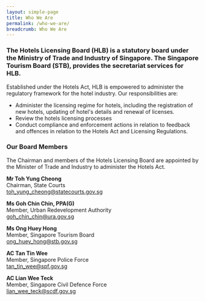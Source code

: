 ```yaml
---
layout: simple-page
title: Who We Are
permalink: /who-we-are/
breadcrumb: Who We Are
---
```


### The Hotels Licensing Board (HLB) is a statutory board under the Ministry of Trade and Industry of Singapore. The Singapore Tourism Board (STB), provides the secretariat services for HLB.

Established under the Hotels Act, HLB is empowered to administer the regulatory framework for the hotel industry. Our responsibilities are:

* Administer the licensing regime for hotels, including the registration of new hotels, updating of hotel's details and renewal of licenses.
* Review the hotels licensing processes
* Conduct compliance and enforcement actions in relation to feedback and offences in relation to the Hotels Act and Licensing Regulations.

### **Our Board Members**

The Chairman and members of the Hotels Licensing Board are appointed by the Minister of Trade and Industry to administer the Hotels Act.

**Mr Toh Yung Cheong**<br>
Chairman, State Courts<br>
[toh_yung_cheong@statecourts.gov.sg](toh_yung_cheong@statecourts.gov.sg)

**Ms Goh Chin Chin, PPA(G)**<br>
Member, Urban Redevelopment Authority<br>
[goh_chin_chin@ura.gov.sg](goh_chin_chin@ura.gov.sg)

**Ms Ong Huey Hong**<br>
Member, Singapore Tourism Board<br>
[ong_huey_hong@stb.gov.sg](ong_huey_hong@stb.gov.sg)

**AC Tan Tin Wee**<br>
Member, Singapore Police Force<br>
[tan_tin_wee@spf.gov.sg](tan_tin_wee@spf.gov.sg)

**AC Lian Wee Teck**<br>
Member, Singapore Civil Defence Force<br>
[lian_wee_teck@scdf.gov.sg](lian_wee_teck@stb.gov.sg)

